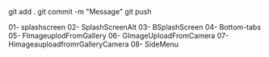 git add .
git commit -m "Message"
git push

01- splashscreen
02- SplashScreenAlt
03- BSplashScreen
04- Bottom-tabs
05- FImageuplodFromGallery
06- GImageUploadFromCamera
07- HimageauploadfromrGalleryCamera
08- SideMenu

